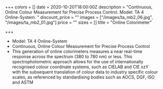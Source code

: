 +++
colors = []
date = 2020-10-20T18:00:00Z
description = "Continuous, Online Colour Measurement for Precise Process Control. Model: TA 4 Online-System. "
discount_price = ""
images = ["/images/ta_mb2_06.jpg", "/images/ta_mb2_01.jpg"]
price = ""
sizes = []
title = "Online Colorimeter"

+++
* Model: TA 4 Online-System
* Continuous, Online Colour Measurement for Precise Process Control
* This generation of online colorimeters measures a near real-time response across the spectrum (380 to 780 nm) or less. This spectrophotometric approach allows for the use of internationally recognised colour coordinate systems, such as CIELAB and CIE xzY with the subsequent translation of colour data to industry specific colour scales, as referenced by standardising bodies such as AOCS, DGF, ISO and ASTM
